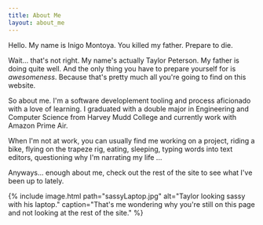 ```yaml
---
title: About Me
layout: about_me
---
```


Hello. My name is Inigo Montoya. You killed my father. Prepare to die.

Wait... that's not right. My name's actually Taylor Peterson. My father is
doing quite well. And the only thing you have to prepare yourself for is
_awesomeness_. Because that's pretty much all you're going to find
on this website.

So about me. I'm a software developlement tooling and process aficionado with a
love of learning. I graduated with a double major in Engineering and Computer
Science from Harvey Mudd College and currently work with Amazon Prime Air.

When I'm not at work, you can usually find me working on a project, riding a bike,
flying on the trapeze rig, eating, sleeping, typing words into text editors,
questioning why I'm narrating my life ...

Anyways... enough about me, check out the rest of the site to see what I've been up to
lately.

{% include image.html
    path="sassyLaptop.jpg"
    alt="Taylor looking sassy with his laptop."
    caption="That's me wondering why you're still on this page and not looking
             at the rest of the site."
%}
